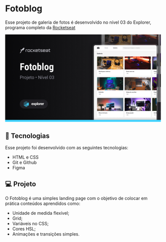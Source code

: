 # Fotoblog

Esse projeto de galeria de fotos é desenvolvido no nível 03 do Explorer, programa completo da [Rocketseat](https://www.rocketseat.com.br/)

![Preview](./.github/preview.jpg)

## :rocket: Tecnologias

Esse projeto foi desenvolvido com as seguintes tecnologias:

- HTML e CSS
- Git e Github
- Figma

## :computer: Projeto

O Fotoblog é uma simples landing page com o objetivo de colocar em prática conteúdos aprendidos como:

- Unidade de medida flexível;
- Grid;
- Variáveis no CSS;
- Cores HSL;
- Animações e transições simples.

